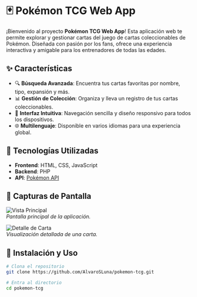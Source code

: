 # 🃏 Pokémon TCG Web App

¡Bienvenido al proyecto **Pokémon TCG Web App**! Esta aplicación web te permite explorar y gestionar cartas del juego de cartas coleccionables de Pokémon. Diseñada con pasión por los fans, ofrece una experiencia interactiva y amigable para los entrenadores de todas las edades.

## ✨ Características

- 🔍 **Búsqueda Avanzada**: Encuentra tus cartas favoritas por nombre, tipo, expansión y más.
- 📊 **Gestión de Colección**: Organiza y lleva un registro de tus cartas coleccionables.
- 🎨 **Interfaz Intuitiva**: Navegación sencilla y diseño responsivo para todos los dispositivos.
- 🌐 **Multilenguaje**: Disponible en varios idiomas para una experiencia global.

## 🚀 Tecnologías Utilizadas

- **Frontend**: HTML, CSS, JavaScript
- **Backend**: PHP
- **API**: [Pokémon API](https://pokeapi.co/docs/v2)

## 📸 Capturas de Pantalla

![Vista Principal](https://via.placeholder.com/800x400.png?text=Vista+Principal)  
*Pantalla principal de la aplicación.*

![Detalle de Carta](https://via.placeholder.com/800x400.png?text=Detalle+de+Carta)  
*Visualización detallada de una carta.*

## 🧰 Instalación y Uso

```bash
# Clona el repositorio
git clone https://github.com/AlvaroSLuna/pokemon-tcg.git

# Entra al directorio
cd pokemon-tcg

